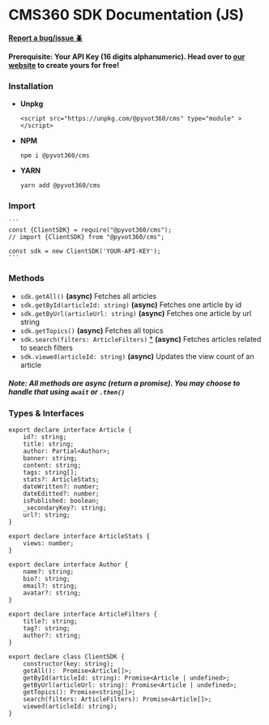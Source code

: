 # CMS360 SDK Documentation (JS)

**[Report a bug/issue 🪲](https://github.com/codemania-dev/cms-sdk/issues)**

**Prerequisite: Your API Key (16 digits alphanumeric). Head over to [our website](https://cms.pyvot360.com) to create yours for free!**

### Installation
- **Unpkg**
    ```
  <script src="https://unpkg.com/@pyvot360/cms" type="module" ></script>
  ```
  
- **NPM**
    ```
  npm i @pyvot360/cms
    ```

- **YARN**
    ```
  yarn add @pyvot360/cms
    ```
  
### Import
    ```
    const {ClientSDK} = require("@pyvot360/cms");
    // import {ClientSDK} from "@pyvot360/cms";

    const sdk = new ClientSDK('YOUR-API-KEY');
    ```

### Methods
- `sdk.getAll()` **(async)** Fetches all articles
- `sdk.getById(articleId: string)` **(async)** Fetches one article by id
- `sdk.getByUrl(articleUrl: string)` **(async)** Fetches one article by url string
- `sdk.getTopics()` **(async)** Fetches all topics
- `sdk.search(filters: ArticleFilters)` [*](#types-&-interfaces) **(async)** Fetches articles related to search filters
- `sdk.viewed(articleId: string)` **(async)** Updates the view count of an article
##### Note: All methods are async (return a promise). You may choose to handle that using `await` or `.then()`

### Types & Interfaces
```
export declare interface Article {
    id?: string;
    title: string;
    author: Partial<Author>;
    banner: string;
    content: string;
    tags: string[];
    stats?: ArticleStats;
    dateWritten?: number;
    dateEditted?: number;
    isPublished: boolean;
    _secondaryKey?: string;
    url?: string;
}

export declare interface ArticleStats {
    views: number;
}

export declare interface Author {
    name?: string;
    bio?: string;
    email?: string;
    avatar?: string;
}

export declare interface ArticleFilters {
    title?: string;
    tag?: string;
    author?: string;
}

export declare class ClientSDK {
    constructor(key: string);
    getAll():  Promise<Article[]>;
    getById(articleId: string): Promise<Article | undefined>;
    getByUrl(articleUrl: string): Promise<Article | undefined>;
    getTopics(): Promise<string[]>;
    search(filters: ArticleFilters): Promise<Article[]>;
    viewed(articleId: string);
}
```